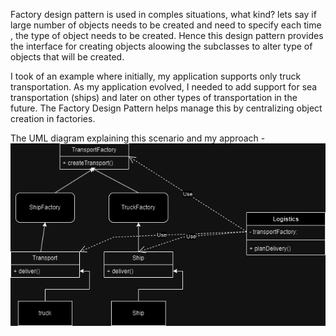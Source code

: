 Factory design pattern is used in comples situations, what kind?
lets say if large number of objects needs to be created and need to specify each time , the type of object needs to be created.
Hence this design pattern provides the interface for creating objects aloowing the subclasses to alter type of objects that will be created.

I took of an example where initially, my application supports only truck transportation. As my application evolved, I needed to add support for sea transportation (ships) and later on other types of transportation in the future. The Factory Design Pattern helps manage this by centralizing object creation in factories.

The UML diagram explaining this scenario and my approach -
![UML Diagram](Excersize1\CreationalDesignPattern\CreationalFactoryDesignPattern\UML.drawio.png)
